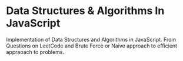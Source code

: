 # Data Structures & Algorithms In JavaScript

Implementation of Data Structures and Algorithms in JavaScript. 
From Questions on LeetCode and Brute Force or Naive approach to efficient appraoach to problems.

